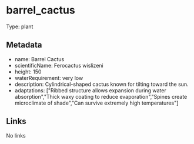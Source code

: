 # barrel_cactus

Type: plant

## Metadata

- name: Barrel Cactus
- scientificName: Ferocactus wislizeni
- height: 150
- waterRequirement: very low
- description: Cylindrical-shaped cactus known for tilting toward the sun.
- adaptations: ["Ribbed structure allows expansion during water absorption","Thick waxy coating to reduce evaporation","Spines create microclimate of shade","Can survive extremely high temperatures"]

## Links

No links
